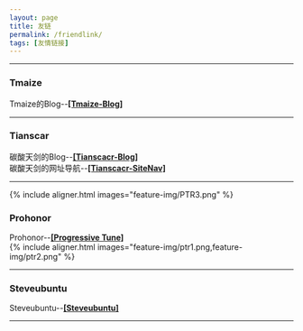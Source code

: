 ```yaml
---
layout: page
title: 友链
permalink: /friendlink/
tags: [友情链接]
---
```


---
### Tmaize
Tmaize的Blog--[**[Tmaize-Blog]**](https://blog.tmaize.net/)

---
### Tianscar

碳酸天剑的Blog--[**[Tianscacr-Blog]**](https://blog.tianscar.com)  
碳酸天剑的网址导航--[**[Tianscacr-SiteNav]**](https://sitenav.tianscar.com)

---
{% include aligner.html images="feature-img/PTR3.png" %}
### Prohonor
Prohonor--[**[Progressive Tune]**](https://progressive-tune.github.io/ptr/)  
{% include aligner.html images="feature-img/ptr1.png,feature-img/ptr2.png" %}

---
### Steveubuntu
Steveubuntu--[**[Steveubuntu]**](https://steveubuntu0.github.io/)

---
